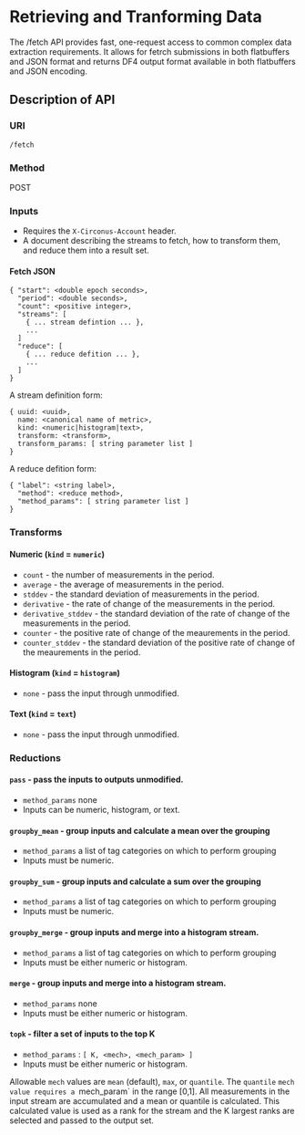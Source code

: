 # Retrieving and Tranforming Data

The /fetch API provides fast, one-request access to common complex data extraction requirements.
It allows for fetrch submissions in both flatbuffers and JSON format and returns DF4 output format available in both flatbuffers and JSON encoding.

## Description of API

### URI

`/fetch`

### Method

POST

### Inputs

 * Requires the `X-Circonus-Account` header.
 * A document describing the streams to fetch, how to transform them, and reduce them into a result set.

#### Fetch JSON

```
{ "start": <double epoch seconds>,
  "period": <double seconds>,
  "count": <positive integer>,
  "streams": [
    { ... stream defintion ... },
    ...
  ]
  "reduce": [
    { ... reduce defition ... },
    ...
  ]
}
```

A stream definition form:
```
{ uuid: <uuid>,
  name: <canonical name of metric>,
  kind: <numeric|histogram|text>,
  transform: <transform>,
  transform_params: [ string parameter list ]
}
```

A reduce defition form:
```
{ "label": <string label>,
  "method": <reduce method>,
  "method_params": [ string parameter list ]
}
```

### Transforms

#### Numeric (`kind` = `numeric`)

 * `count` - the number of measurements in the period.
 * `average` - the average of measurements in the period.
 * `stddev` - the standard deviation of measurements in the period.
 * `derivative` - the rate of change of the measurements in the period.
 * `derivative_stddev` - the standard deviation of the rate of change of the measurements in the period.
 * `counter` - the positive rate of change of the meaurements in the period.
 * `counter_stddev` - the standard deviation of the positive rate of change of the meaurements in the period.
 
#### Histogram (`kind` = `histogram`)

 * `none` - pass the input through unmodified.

#### Text (`kind` = `text`)

 * `none` - pass the input through unmodified.

### Reductions

#### `pass` - pass the inputs to outputs unmodified.

 * `method_params` none
 * Inputs can be numeric, histogram, or text.

#### `groupby_mean` - group inputs and calculate a mean over the grouping

 * `method_params` a list of tag categories on which to perform grouping
 * Inputs must be numeric.

#### `groupby_sum` - group inputs and calculate a sum over the grouping

 * `method_params` a list of tag categories on which to perform grouping
 * Inputs must be numeric.

#### `groupby_merge` - group inputs and merge into a histogram stream.

 * `method_params` a list of tag categories on which to perform grouping
 * Inputs must be either numeric or histogram.

#### `merge` - group inputs and merge into a histogram stream.

 * `method_params` none
 * Inputs must be either numeric or histogram.
 
#### `topk` - filter a set of inputs to the top K

 * `method_params` : `[ K, <mech>, <mech_param> ]`
 * Inputs must be either numeric or histogram.

Allowable `mech` values are `mean` (default), `max`, or `quantile`.  The `quantile` `mech value requires a `mech_param` in the range [0,1].  All measurements in the input stream are accumulated and a mean or quantile is calculated.  This calculated value is used as a rank for the stream and the K largest ranks are selected and passed to the output set.
